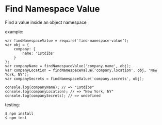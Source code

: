 # Find Namespace Value

Find a value inside an object namespace

example:

    var findNamespaceValue = require('find-namespace-value');
    var obj = {
        company: {
            name: '1stdibs'
        }
    };
    var companyName = findNamespaceValue('company.name', obj);
    var companyLocation = findNamespaceValue('company.location', obj, 'New York, NY');
    var companySecrets = findNamespaceValue('company.secrets', obj);
    
    console.log(companyName); // => "1stdibs"
    console.log(companyLocation); // => "New York, NY"
    console.log(companySecrets); // => undefined

testing:

    $ npm install
    $ npm test
